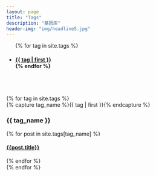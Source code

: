 ```yaml
---
layout: page
title: "Tags"
description: "基因库"  
header-img: "img/headline5.jpg"  
---
```




<ul  class="tag-cloud">
{% for tag in site.tags %}
<h4> <li style="font-size: {{ tag | first | size | times: 70 | divided_by: site.tags.size | plus: 70  }}%">
<a href="#{{ tag | first | slugize }}">
   {{ tag | first }}
    </a>
  </li>
{% endfor %}
</h4></ul>

<br />
<br />
<br />

<div id="archives">
{% for tag in site.tags %}
  <div class="archive-group">
    {% capture tag_name %}{{ tag | first }}{% endcapture %}
    <h3 id="#{{ tag_name | slugize }}">{{ tag_name }}</h3>
    <a name="{{ tag_name | slugize }}"></a>
    {% for post in site.tags[tag_name] %}
    <article class="archive-item">
      <h4><a href="{{ root_url }}{{ post.url }}">{{post.title}}</a></h4>
    </article>
    {% endfor %}
  </div>
{% endfor %}
</div>

